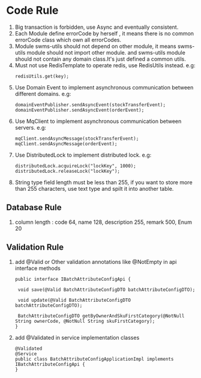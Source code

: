 # Code Rule

1. Big transaction is forbidden, use Async and eventually consistent.
2. Each Module define errorCode by herself , it means there is no common errorCode class which own all errorCodes.
3. Module swms-utils should not depend on other module, it means swms-utils module should not import other module. and
   swms-utils module should not contain any domain class.It's just defined a common utils.
4. Must not use RedisTemplate to operate redis, use RedisUtils instead. e.g:
   ```
   redisUtils.get(key);
   ```
5. Use Domain Event to implement asynchronous communication between different domains. e.g:
   ```
   domainEventPublisher.sendAsyncEvent(stockTransferEvent);
   domainEventPublisher.sendAsyncEvent(orderEvent);
   ```
6. Use MqClient to implement asynchronous communication between servers. e.g:
   ```
   mqClient.sendAsyncMessage(stockTransferEvent);
   mqClient.sendAsyncMessage(orderEvent);
   ```
7. Use DistributedLock to implement distributed lock. e.g:
   ```
   distributedLock.acquireLock("lockKey", 1000);
   distributedLock.releaseLock("lockKey");
   ```
8. String type field length must be less than 255, if you want to store more than 255 characters, use text type and
   spilt it into another table.

## Database Rule

1. column length : code 64, name 128, description 255, remark 500, Enum 20

## Validation Rule

1. add @Valid or Other validation annotations like @NotEmpty in api interface methods
   ```
   public interface IBatchAttributeConfigApi {

    void save(@Valid BatchAttributeConfigDTO batchAttributeConfigDTO);

    void update(@Valid BatchAttributeConfigDTO batchAttributeConfigDTO);

    BatchAttributeConfigDTO getByOwnerAndSkuFirstCategory(@NotNull String ownerCode, @NotNull String skuFirstCategory);
   }
   ```
2. add @Validated in service implementation classes

   ```
   @Validated
   @Service
   public class BatchAttributeConfigApplicationImpl implements IBatchAttributeConfigApi {
   }
   ```
